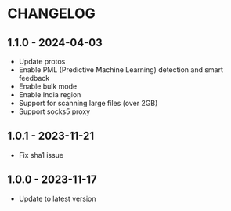 # CHANGELOG

## 1.1.0 - 2024-04-03

* Update protos
* Enable PML (Predictive Machine Learning) detection and smart feedback
* Enable bulk mode 
* Enable India region
* Support for scanning large files (over 2GB)
* Support socks5 proxy

## 1.0.1 - 2023-11-21

* Fix sha1 issue

## 1.0.0 - 2023-11-17

* Update to latest version
